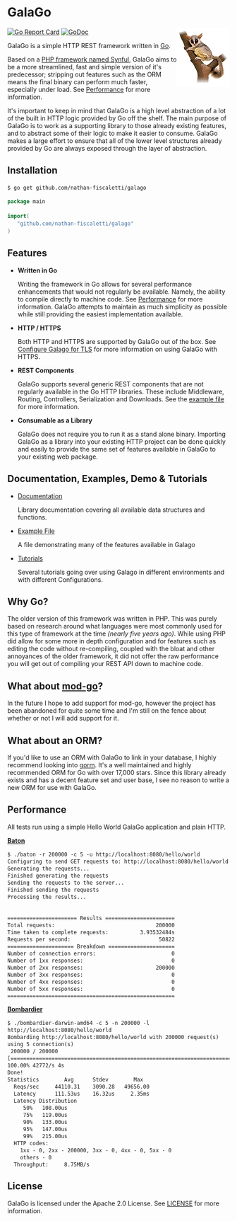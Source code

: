 # GalaGo

[![Go Report Card](https://goreportcard.com/badge/github.com/nathan-fiscaletti/galago?p=0)](https://goreportcard.com/report/github.com/nathan-fiscaletti/galago)
[![GoDoc](https://godoc.org/github.com/nathan-fiscaletti/galago?status.svg)](https://godoc.org/github.com/nathan-fiscaletti/galago)
<img src="./logo.png" align="right" />

GalaGo is a simple HTTP REST framework written in [Go](https://golang.org).

Based on a [PHP framework named Synful](https://github.com/nathan-fiscaletti/synful), GalaGo aims to be a more streamlined, fast and simple version of it's predecessor; stripping out features such as the ORM means the final binary can perform much faster, especially under load. See [Performance](#performance) for more information. 

It's important to keep in mind that GalaGo is a high level abstraction of a lot of the built in HTTP logic provided by Go off the shelf. The main purpose of GalaGo is to work as a supporting library to those already existing features, and to abstract some of their logic to make it easier to consume. GalaGo makes a large effort to ensure that all of the lower level structures already provided by Go are always exposed through the layer of abstraction.

## Installation

```sh
$ go get github.com/nathan-fiscaletti/galago
```

```go
package main

import(
   "github.com/nathan-fiscaletti/galago"
)
```

## Features

- **Written in Go**

  Writing the framework in Go allows for several performance enhancements that would not regularly be available. Namely, the ability to compile directly to machine code. See [Performance](#performance) for more information. GalaGo attempts to maintain as much simplicity as possible while still providing the easiest implementation available.

- **HTTP / HTTPS**

   Both HTTP and HTTPS are supported by GalaGo out of the box. See [Configure Galago for TLS](./tutorials/tls.md) for more information on using GalaGo with HTTPS.

- **REST Components**

   GalaGo supports several generic REST components that are not regularly available in the Go HTTP libraries. These include Middleware, Routing, Controllers, Serialization and Downloads. See the [example file](./example/main.go) for more information.
   
- **Consumable as a Library**

   GalaGo does not require you to run it as a stand alone binary. Importing GalaGo as a library into your existing HTTP project can be done quickly and easily to provide the same set of features available in GalaGo to your existing web package.

## Documentation, Examples, Demo & Tutorials

- [Documentation]((https://godoc.org/github.com/nathan-fiscaletti/galago/))

   Library documentation covering all available data structures and functions.

- [Example File](./example/main.go)

   A file demonstrating many of the features available in Galago

- [Tutorials](./tutorials)

   Several tutorials going over using Galago in different environments and with different Configurations.

## Why Go?

The older version of this framework was written in PHP. This was purely based on research around what languages were most commonly used for this type of framework at the time _(nearly five years ago)_. While using PHP did allow for some more in depth configuration and for features such as editing the code without re-compiling, coupled with the bloat and other annoyances of the older framework, it did not offer the raw performance you will get out of compiling your REST API down to machine code.

## What about [mod-go](https://github.com/idaunis/mod_go)?

In the future I hope to add support for mod-go, however the project has been abandoned for quite some time and I'm still on the fence about whether or not I will add support for it.

## What about an ORM?

If you'd like to use an ORM with GalaGo to link in your database, I highly recommend looking into [gorm](https://github.com/jinzhu/gorm). It's a well maintained and highly recommended ORM for Go with over 17,000 stars. Since this library already exists and has a decent feature set and user base, I see no reason to write a new ORM for use with GalaGo.

## Performance

All tests run using a simple Hello World GalaGo application and plain HTTP.

[**Baton**](https://github.com/americanexpress/baton)

```
$ ./baton -r 200000 -c 5 -u http://localhost:8080/hello/world
Configuring to send GET requests to: http://localhost:8080/hello/world
Generating the requests...
Finished generating the requests
Sending the requests to the server...
Finished sending the requests
Processing the results...


====================== Results ======================
Total requests:                                200000
Time taken to complete requests:          3.93532484s
Requests per second:                            50822
===================== Breakdown =====================
Number of connection errors:                        0
Number of 1xx responses:                            0
Number of 2xx responses:                       200000
Number of 3xx responses:                            0
Number of 4xx responses:                            0
Number of 5xx responses:                            0
=====================================================
```

[**Bombardier**](https://github.com/codesenberg/bombardier)

```
$ ./bombardier-darwin-amd64 -c 5 -n 200000 -l http://localhost:8080/hello/world
Bombarding http://localhost:8080/hello/world with 200000 request(s) using 5 connection(s)
 200000 / 200000 [==============================================================================================================================================================] 100.00% 42772/s 4s
Done!
Statistics        Avg      Stdev        Max
  Reqs/sec     44110.31    3090.28   49656.00
  Latency      111.53us    16.32us     2.35ms
  Latency Distribution
     50%   108.00us
     75%   119.00us
     90%   133.00us
     95%   147.00us
     99%   215.00us
  HTTP codes:
    1xx - 0, 2xx - 200000, 3xx - 0, 4xx - 0, 5xx - 0
    others - 0
  Throughput:     8.75MB/s
```

## License

GalaGo is licensed under the Apache 2.0 License. See [LICENSE](./LICENSE) for more information.